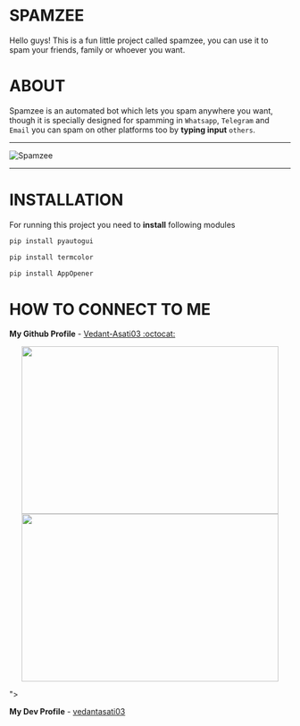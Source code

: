 # SPAMZEE

Hello guys! This is a fun little project called spamzee, you can use it to spam your friends, family or whoever you want.



# ABOUT

Spamzee is an automated bot which lets you spam anywhere you want, though it is specially designed for spamming in `Whatsapp`, `Telegram` and `Email` you can spam on other platforms too by **typing input** `others`.




_______________________________________________________________________________________________________________________________________________________________________


![Spamzee](https://user-images.githubusercontent.com/109758134/197852239-a4fcd37e-bfbf-45c2-b6bb-f58363708578.jpg)


_______________________________________________________________________________________________________________________________________________________________________




# INSTALLATION


For running this project you need to **install** following modules

```sh
pip install pyautogui
```

```sh
pip install termcolor
```

```sh
pip install AppOpener
```


# HOW TO CONNECT TO ME



    

**My Github Profile** - [Vedant-Asati03 :octocat:](https://github.com/Vedant-Asati03)     

<p align="center">
  <img width="460" height="300" src="<p align="center">
  <img width="460" height="300" src="![github](https://user-images.githubusercontent.com/109758134/198029341-a41af8a1-d0b3-4b33-81c3-48d2c58a01a9.jpeg)
">
</p>">
</p>

**My Dev Profile** - [vedantasati03](https://dev.to/vedantasati03)

